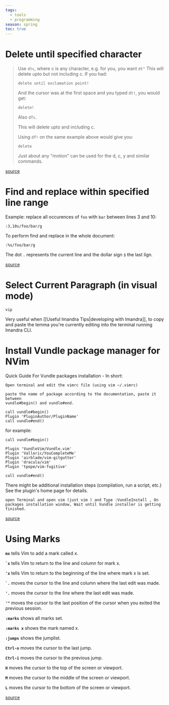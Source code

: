 ```yaml
---
tags:
  - tools
  - programming
season: spring
toc: true
---
```


# Delete until specified character

> Use `dtc`, where c is any character, e.g. for you, you want `dt"`
> This will delete upto but not including c.
> If you had:
> 
> `delete until exclamation point!`
> 
> And the cursor was at the first space and you typed `dt!`, you would get:
> 
> `delete!`
> 
> Also `dfc`.
> 
> This will delete upto and including c.
> 
> Using `df!` on the same example above would give you:
> 
> `delete`
> 
> Just about any "motion" can be used for the d, c, y and similar commands.

[source](https://askubuntu.com/questions/64833/vi-shortcut-to-delete-until-the-next-x-character)

# Find and replace within specified line range

Example: replace all occurences of `foo` with `bar` between lines 3 and 10:
```
:3,10s/foo/bar/g
```

To perform find and replace in the whole document:
```
:%s/foo/bar/g
```

The dot `.` represents the current line and the dollar sign `$` the last lign. 

[source](https://linuxize.com/post/vim-find-replace/)

# Select Current Paragraph (in visual mode)

`vip`

Very useful when [[Useful Imandra Tips|developing with Imandra]], to copy and paste the lemma you're currently editing into the terminal running Imandra CLI. 

# Install Vundle package manager for NVim

Quick Guide For Vundle packages installation - In short:

    Open terminal and edit the vimrc file (using vim ~/.vimrc)

    paste the name of package according to the documentation, paste it between
    vundle#begin() and vundle#end.

    call vundle#begin()
    Plugin 'PluginAuthor/PluginName'
    call vundle#end()

for example:

```
call vundle#begin()

Plugin 'VundleVim/Vundle.vim'
Plugin 'Valloric/YouCompleteMe'
Plugin 'airblade/vim-gitgutter'
Plugin 'dracula/vim'
Plugin 'tpope/vim-fugitive'

call vundle#end()    
```


There might be additional installation steps (compilation, run a script, etc.) See the plugin's home page for details.

    open Terminal and open vim (just vim ) and Type :VundleInstall , On packages installation window, Wait until Vundle installer is getting finished.

[source](https://stackoverflow.com/a/57945096/8725263)

# Using Marks
**`mx`** tells Vim to add a mark called _x_.

**`` `x ``** tells Vim to return to the line and column for mark x.

**`'x`** tells Vim to return to the beginning of the line where mark x is set.

**`` `. ``** moves the cursor to the line and column where the last edit was made.

**`'.`** moves the cursor to the line where the last edit was made.

**`'"`** moves the cursor to the last position of the cursor when you exited the previous session.

**`:marks`** shows all marks set.

**`:marks x`** shows the mark named x.

**`:jumps`** shows the jumplist.

**`Ctrl-o`** moves the cursor to the last jump.

**`Ctrl-i`** moves the cursor to the previous jump.

**`H`** moves the cursor to the top of the screen or viewport.

**`M`** moves the cursor to the middle of the screen or viewport.

**`L`** moves the cursor to the bottom of the screen or viewport.

[source](https://www.linux.com/news/vim-tips-moving-around-using-marks-and-jumps/)